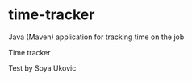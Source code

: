 # time-tracker
Java (Maven) application for tracking time on the job

Time tracker

Test by Soya Ukovic
